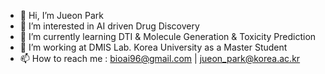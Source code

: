 - 👋 Hi, I’m Jueon Park
- 👀 I’m interested in AI driven Drug Discovery
- 🌱 I’m currently learning DTI & Molecule Generation & Toxicity Prediction
- 💞️ I’m working at DMIS Lab. Korea University as a Master Student
- 📫 How to reach me : bioai96@gmail.com | jueon_park@korea.ac.kr

<!---
bioai96/bioai96 is a ✨ special ✨ repository because its `README.md` (this file) appears on your GitHub profile.
You can click the Preview link to take a look at your changes.
--->
